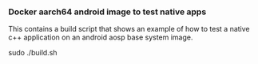 ### Docker aarch64 android image to test native apps

This contains a build script that shows an example of how to test a native c++ application on an android aosp base system image.

sudo ./build.sh
